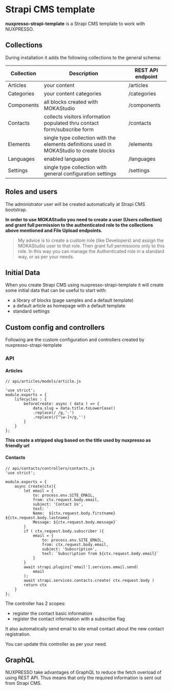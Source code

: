 # Strapi CMS template

**nuxpresso-strapi-template** is a Strapi CMS template to work with NUXPRESSO.


## Collections

During installation it adds the following collections to the general schema:

<table>
    <thead>
        <th>Collection</th>
        <th>Description</th>
        <th>REST API endpoint</th>
    </thead>
    <tbody>
        <tr>
            <td>Articles</td>
            <td>your content</td>
            <td>/articles</td>
        </tr>
        <tr>
            <td>Categories</td>
            <td>your content categories</td>
            <td>/categories</td>
        </tr>
        <tr>
            <td>Components</td>
            <td>all blocks created with MOKAStudio</td>
            <td>/components</td>
        </tr>
        <tr>
            <td>Contacts</td>
            <td>
                collects visitors information populated thru contact form/subscribe form
            </td>
            <td>/contacts</td>
        </tr>
        <tr>
            <td>Elements</td>
            <td>
                single type collection with the elements definitions used in MOKAStudio to create blocks
            </td>
            <td>/elements</td>
        </tr>
        <tr>
            <td>Languages</td>
            <td>
                enabled languages 
            </td>
            <td>/languages</td>
        </tr>
        <tr>
            <td>Settings</td>
            <td>
                single type collection with general configuration settings
            </td>
            <td>/settings</td>
        </tr>
    </tbody>
</table>


## Roles and users

The administrator user will be created automatically at Strapi CMS bootstrap.

**In order to use MOKAStudio you need to create a user (Users collection) and grant full permission to the authenticated role to the collections above mentioned and File Upload endpoints.**

> My advice is to create a custom role (like Developers) and assign the MOKAStudio user to that role. Then grant full permissions only to this role. In this way you can manage the Authenticated role in a standard way, or as per your needs.

## Initial Data

When you create Strapi CMS using nuxpresso-strapi-template it will create some initial data that can be useful to start with:

- a library of blocks (page samples and a default template)
- a default article as homepage with a default template
- standard settings


## Custom config and controllers

Following are the custom configuration and controllers created by nuxpresso-strapi-template


### API 

#### Articles


```
// api/articles/models/article.js

'use strict';
module.exports = {
    lifecycles : {
        beforeCreate: async ( data ) => {
            data.slug = data.title.toLowerCase()
            .replace(/ /g,'-')
            .replace(/[^\w-]+/g,'') 
        }
    }
};
```

**This create a stripped slug based on the title used by nuxpresso as friendly url**



#### Contacts


```
// api/contacts/controllers/contacts.js
'use strict';

module.exports = {
    async create(ctx){
        let email = {
            to: process.env.SITE_EMAIL,
            from: ctx.request.body.email,
            subject: 'Contact Us',
            text: `
            Name:  ${ctx.request.body.firstname} ${ctx.request.body.lastname} 
            Message: ${ctx.request.body.message}`
        }
        if ( ctx.request.body.subscriber ){
            email = {
                to: process.env.SITE_EMAIL,
                from: ctx.request.body.email,
                subject: 'Subscription',
                text: `Subscription from ${ctx.request.body.email}`
            }
        }
        await strapi.plugins['email'].services.email.send(
            email
        );
        await strapi.services.contacts.create( ctx.request.body )
        return ctx
    }
};
```

The controller has 2 scopes:

- register the contact basic information 
- register the contact information with a subscribe flag 

It also automatically send email to site email contact about the new contact registration.

You can update this controller as per your need.



## GraphQL

NUXPRESSO take advantages of GraphQL to reduce the fetch overload of using REST API. Thus means that only the required information is sent out from Strapi CMS.
